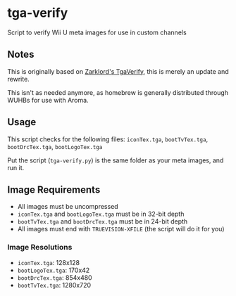 # tga-verify

Script to verify Wii U meta images for use in custom channels

## Notes

This is originally based on [Zarklord's TgaVerify](https://gbatemp.net/threads/450997), this is merely an update and rewrite.

This isn't as needed anymore, as homebrew is generally distributed through WUHBs for use with Aroma.

## Usage

This script checks for the following files: `iconTex.tga`, `bootTvTex.tga`, `bootDrcTex.tga`, `bootLogoTex.tga`

Put the script (`tga-verify.py`) is the same folder as your meta images, and run it.

## Image Requirements

- All images must be uncompressed
- `iconTex.tga` and `bootLogoTex.tga` must be in 32-bit depth
- `bootTvTex.tga` and `bootDrcTex.tga` must be in 24-bit depth
- All images must end with `TRUEVISION-XFILE` (the script will do it for you)

### Image Resolutions

- `iconTex.tga`: 128x128
- `bootLogoTex.tga`: 170x42
- `bootDrcTex.tga`: 854x480
- `bootTvTex.tga`: 1280x720


